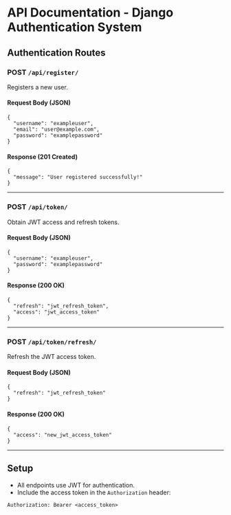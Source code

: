#  API Documentation - Django Authentication System

##  Authentication Routes

### POST `/api/register/`
Registers a new user.

#### Request Body (JSON)
```
{
  "username": "exampleuser",
  "email": "user@example.com",
  "password": "examplepassword"
}
```

#### Response (201 Created)
```
{
  "message": "User registered successfully!"
}
```

---

### POST `/api/token/`
Obtain JWT access and refresh tokens.

#### Request Body (JSON)
```
{
  "username": "exampleuser",
  "password": "examplepassword"
}
```

#### Response (200 OK)
```
{
  "refresh": "jwt_refresh_token",
  "access": "jwt_access_token"
}
```

---

### POST `/api/token/refresh/`
Refresh the JWT access token.

#### Request Body (JSON)
```
{
  "refresh": "jwt_refresh_token"
}
```

#### Response (200 OK)
```
{
  "access": "new_jwt_access_token"
}
```

---

##  Setup

- All endpoints use JWT for authentication.
- Include the access token in the `Authorization` header:
```
Authorization: Bearer <access_token>
```
